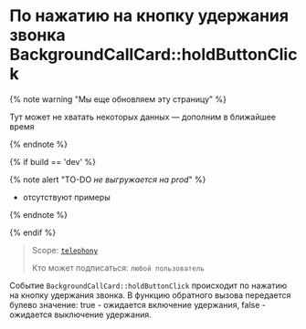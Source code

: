 # По нажатию на кнопку удержания звонка BackgroundCallCard::holdButtonClick

{% note warning "Мы еще обновляем эту страницу" %}

Тут может не хватать некоторых данных — дополним в ближайшее время

{% endnote %}

{% if build == 'dev' %}

{% note alert "TO-DO _не выгружается на prod_" %}

- отсутствуют примеры

{% endnote %}

{% endif %}

> Scope: [`telephony`](../../../../scopes/permissions.md)
>
> Кто может подписаться: `любой пользователь`

Событие `BackgroundCallCard::holdButtonClick` происходит по нажатию на кнопку удержания звонка. В функцию обратного вызова передается булево значение: true - ожидается включение удержания, false - ожидается выключение удержания.